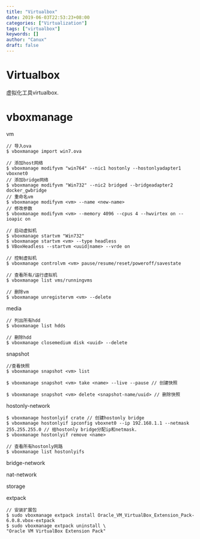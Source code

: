 ```yaml
---
title: "Virtualbox"
date: 2019-06-03T22:53:23+08:00
categories: ["Virtualization"]
tags: ["virtualbox"]
keywords: []
author: "Canux"
draft: false
---
```


# Virtualbox

虚拟化工具virtualbox.

# vboxmanage

vm

    // 导入ova
    $ vboxmanage import win7.ova 

    // 添加host网络
    $ vboxmanage modifyvm "win764" --nic1 hostonly --hostonlyadapter1 vboxnet0
    // 添加bridge网络
    $ vboxmanage modifyvm "Win732" --nic2 bridged --bridgeadapter2 docker_gwbridge
    // 重命名vm
    $ vboxmanage modifyvm <vm> --name <new-name> 
    // 修改参数
    $ vboxmanage modifyvm <vm> --memory 4096 --cpus 4 --hwvirtex on --ioapic on

    // 启动虚拟机
    $ vboxmanage startvm "Win732"
    $ vboxmanage startvm <vm> --type headless 
    $ VBoxHeadless --startvm <uuid|name> --vrde on

    // 控制虚拟机
    $ vboxmanage controlvm <vm> pause/resume/reset/poweroff/savestate

    // 查看所有/运行虚拟机
    $ vboxmanage list vms/runningvms 

    // 删除vm
    $ vboxmanage unregistervm <vm> --delete

media

    // 列出所有hdd
    $ vboxmanage list hdds

    // 删除hdd
    $ vboxmanage closemedium disk <uuid> --delete

snapshot

    //查看快照
    $ vboxmanage snapshot <vm> list 

    $ vboxmanage snapshot <vm> take <name> --live --pause // 创建快照

    $ vboxmanage snapshot <vm> delete <snapshot-name/uuid> // 删除快照

hostonly-network

    $ vboxmanage hostonlyif crate // 创建hostonly bridge
    $ vboxmanage hostonlyif ipconfig vboxnet0 --ip 192.168.1.1 --netmask 255.255.255.0 // 给hostonly bridge分配ip和netmask.
    $ vboxmanage hostonlyif remove <name>

    // 查看所有hostonly网路
    $ vboxmanage list hostonlyifs

bridge-network

nat-network

storage

extpack

    // 安装扩展包
    $ sudo vboxmanage extpack install Oracle_VM_VirtualBox_Extension_Pack-6.0.8.vbox-extpack
    $ sudo vboxmanage extpack uninstall \
    "Oracle VM VirtualBox Extension Pack"
